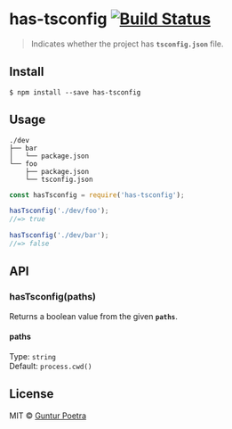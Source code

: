 # has-tsconfig [![Build Status](https://travis-ci.org/iguntur/has-tsconfig.svg?branch=master)](https://travis-ci.org/iguntur/has-tsconfig)

> Indicates whether the project has __`tsconfig.json`__ file.

## Install

```
$ npm install --save has-tsconfig
```


## Usage

```
./dev
├── bar
│   └── package.json
└── foo
    ├── package.json
    └── tsconfig.json
```

```js
const hasTsconfig = require('has-tsconfig');

hasTsconfig('./dev/foo');
//=> true

hasTsconfig('./dev/bar');
//=> false
```


## API

### hasTsconfig(paths)

Returns a boolean value from the given __`paths`__.

#### paths

Type: `string`<br>
Default: `process.cwd()`


## License

MIT © [Guntur Poetra](http://iguntur.starmediateknik.com)
